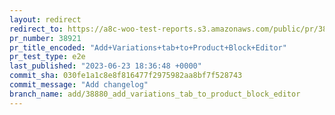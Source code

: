 ```yaml
---
layout: redirect
redirect_to: https://a8c-woo-test-reports.s3.amazonaws.com/public/pr/38921/e2e/index.html
pr_number: 38921
pr_title_encoded: "Add+Variations+tab+to+Product+Block+Editor"
pr_test_type: e2e
last_published: "2023-06-23 18:36:48 +0000"
commit_sha: 030fe1a1c8e8f816477f2975982aa8bf7f528743
commit_message: "Add changelog"
branch_name: add/38880_add_variations_tab_to_product_block_editor
---
```

